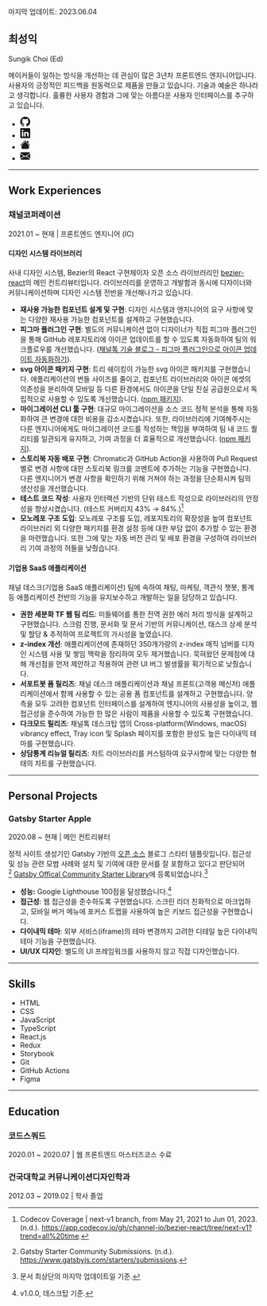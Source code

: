 <span class="datetime">마지막 업데이트: 2023.06.04</span>

<section id ="title">

# 최성익

<p lang="en" id="eng-title">Sungik Choi (Ed)</p>

</section>

<section id="introduce">

메이커들이 일하는 방식을 개선하는 데 관심이 많은 3년차 프론트엔드 엔지니어입니다. 사용자의 긍정적인 피드백을 원동력으로 제품을 만들고 있습니다. 기술과 예술은 하나라고 생각합니다. 훌륭한 사용자 경험과 그에 맞는 아름다운 사용자 인터페이스를 추구하고 있습니다.

<ul class="contacts">
<li>
<a class="contact" href="https://github.com/sungik-choi">
<svg xmlns="http://www.w3.org/2000/svg" width="20" height="20" fill="currentColor" viewBox="0 0 16 16" aria-labelledby="github-link" >
<title id="github-link">GitHub 링크</title>
<path d="M8 0C3.58 0 0 3.58 0 8c0 3.54 2.29 6.53 5.47 7.59.4.07.55-.17.55-.38 0-.19-.01-.82-.01-1.49-2.01.37-2.53-.49-2.69-.94-.09-.23-.48-.94-.82-1.13-.28-.15-.68-.52-.01-.53.63-.01 1.08.58 1.23.82.72 1.21 1.87.87 2.33.66.07-.52.28-.87.51-1.07-1.78-.2-3.64-.89-3.64-3.95 0-.87.31-1.59.82-2.15-.08-.2-.36-1.02.08-2.12 0 0 .67-.21 2.2.82.64-.18 1.32-.27 2-.27.68 0 1.36.09 2 .27 1.53-1.04 2.2-.82 2.2-.82.44 1.1.16 1.92.08 2.12.51.56.82 1.27.82 2.15 0 3.07-1.87 3.75-3.65 3.95.29.25.54.73.54 1.48 0 1.07-.01 1.93-.01 2.2 0 .21.15.46.55.38A8.012 8.012 0 0 0 16 8c0-4.42-3.58-8-8-8z"/>
</svg>
</a>
</li>

<li>
<a class="contact" href="https://www.linkedin.com/in/sungik-choi">
<svg xmlns="http://www.w3.org/2000/svg" width="20" height="20" fill="currentColor" viewBox="0 0 16 16" aria-labelledby="linkedin-link">
<title id="linkedin-link">LinkedIn 링크</title>
<path d="M0 1.146C0 .513.526 0 1.175 0h13.65C15.474 0 16 .513 16 1.146v13.708c0 .633-.526 1.146-1.175 1.146H1.175C.526 16 0 15.487 0 14.854V1.146zm4.943 12.248V6.169H2.542v7.225h2.401zm-1.2-8.212c.837 0 1.358-.554 1.358-1.248-.015-.709-.52-1.248-1.342-1.248-.822 0-1.359.54-1.359 1.248 0 .694.521 1.248 1.327 1.248h.016zm4.908 8.212V9.359c0-.216.016-.432.08-.586.173-.431.568-.878 1.232-.878.869 0 1.216.662 1.216 1.634v3.865h2.401V9.25c0-2.22-1.184-3.252-2.764-3.252-1.274 0-1.845.7-2.165 1.193v.025h-.016a5.54 5.54 0 0 1 .016-.025V6.169h-2.4c.03.678 0 7.225 0 7.225h2.4z"/>
</svg>
</a>
</li>

<li>
<a class="contact" href="https://sungikchoi.com">
<svg xmlns="http://www.w3.org/2000/svg" width="20" height="20" fill="currentColor" viewBox="0 0 16 16" aria-labelledby="homepage-link">
<title id="homepage-link">홈페이지 링크</title>
<path d="M8.707 1.5a1 1 0 0 0-1.414 0L.646 8.146a.5.5 0 0 0 .708.708L8 2.207l6.646 6.647a.5.5 0 0 0 .708-.708L13 5.793V2.5a.5.5 0 0 0-.5-.5h-1a.5.5 0 0 0-.5.5v1.293L8.707 1.5Z"/>
<path d="m8 3.293 6 6V13.5a1.5 1.5 0 0 1-1.5 1.5h-9A1.5 1.5 0 0 1 2 13.5V9.293l6-6Z"/>
</svg>
</a>
</li>

<li>
<a class="contact" href="mailto:sungik.dev@gmail.com">
<svg xmlns="http://www.w3.org/2000/svg" width="20" height="20" fill="currentColor" viewBox="0 0 16 16" aria-labelledby="email-link">
<title id="email-link">이메일 링크</title>
<path d="M.05 3.555A2 2 0 0 1 2 2h12a2 2 0 0 1 1.95 1.555L8 8.414.05 3.555ZM0 4.697v7.104l5.803-3.558L0 4.697ZM6.761 8.83l-6.57 4.027A2 2 0 0 0 2 14h12a2 2 0 0 0 1.808-1.144l-6.57-4.027L8 9.586l-1.239-.757Zm3.436-.586L16 11.801V4.697l-5.803 3.546Z"/>
</svg>
</a>
</li>
</ul>

---

<section id="career">

## Work Experiences

### 채널코퍼레이션

<span class="datetime">2021.01 ~ 현재 | 프론트엔드 엔지니어 (IC)</span>

#### 디자인 시스템 라이브러리

사내 디자인 시스템, Bezier의 React 구현체이자 오픈 소스 라이브러리인 [bezier-react](https://github.com/channel-io/bezier-react)의 메인 컨트리뷰터입니다. 라이브러리를 운영하고 개발함과 동시에 디자이너와 커뮤니케이션하며 디자인 시스템 전반을 개선해나가고 있습니다.

- **재사용 가능한 컴포넌트 설계 및 구현**: 디자인 시스템과 엔지니어의 요구 사항에 맞는 다양한 재사용 가능한 컴포넌트를 설계하고 구현했습니다.
- **피그마 플러그인 구현**: 별도의 커뮤니케이션 없이 디자이너가 직접 피그마 플러그인을 통해 GitHub 레포지토리에 아이콘 업데이트를 할 수 있도록 자동화하여 팀의 워크플로우를 개선했습니다. ([채널톡 기술 블로그 - 피그마 플러그인으로 아이콘 업데이트 자동화하기](https://channel.io/ko/blog/figma-icon-plugin)).
- **svg 아이콘 패키지 구현**: 트리 쉐이킹이 가능한 svg 아이콘 패키지를 구현했습니다. 애플리케이션의 번들 사이즈를 줄이고, 컴포넌트 라이브러리와 아이콘 에셋의 의존성을 분리하여 모바일 등 다른 환경에서도 아이콘을 단일 진실 공급원으로서 독립적으로 사용할 수 있도록 개선했습니다. ([npm 패키지](https://www.npmjs.com/package/@channel.io/bezier-icons)).
- **마이그레이션 CLI 툴 구현**: 대규모 마이그레이션을 소스 코드 정적 분석을 통해 자동화하여 큰 변경에 대한 비용을 감소시켰습니다. 또한, 라이브러리에 기여해주시는 다른 엔지니어에게도 마이그레이션 코드를 작성하는 책임을 부여하여 팀 내 코드 퀄리티를 일관되게 유지하고, 기여 과정을 더 효율적으로 개선했습니다. ([npm 패키지](https://www.npmjs.com/package/@channel.io/bezier-codemod)).
- **스토리북 자동 배포 구현**: Chromatic과 GitHub Action을 사용하여 Pull Request별로 변경 사항에 대한 스토리북 링크를 코멘트에 추가하는 기능을 구현했습니다. 다른 엔지니어가 변경 사항을 확인하기 위해 거쳐야 하는 과정을 단순화시켜 팀의 생산성을 개선했습니다.
- **테스트 코드 작성**: 사용자 인터랙션 기반의 단위 테스트 작성으로 라이브러리의 안정성을 향상시켰습니다. (테스트 커버리지 43% → 84%.)[^1]
- **모노레포 구조 도입**: 모노레포 구조를 도입, 레포지토리의 확장성을 높여 컴포넌트 라이브러리 외 다양한 패키지를 환경 설정 등에 대한 부담 없이 추가할 수 있는 환경을 마련했습니다. 또한 그에 맞는 자동 버전 관리 및 배포 환경을 구성하여 라이브러리 기여 과정의 허들을 낮췄습니다.

#### 기업용 SaaS 애플리케이션

채널 데스크(기업용 SaaS 애플리케이션) 팀에 속하여 채팅, 마케팅, 객관식 챗봇, 통계 등 애플리케이션 전반의 기능을 유지보수하고 개발하는 일을 담당하고 있습니다.

- **권한 세분화 TF 웹 팀 리드**: 미들웨어를 통한 전역 권한 에러 처리 방식을 설계하고 구현했습니다. 스크럼 진행, 문서화 및 문서 기반의 커뮤니케이션, 태스크 상세 분석 및 할당 & 추적하여 프로젝트의 가시성을 높였습니다.
- **z-index 개선**: 애플리케이션에 존재하던 350개가량의 z-index 매직 넘버를 디자인 시스템 사용 및 쌓임 맥락을 정리하여 모두 제거했습니다. 묵혀왔던 문제점에 대해 개선점을 먼저 제안하고 적용하여 관련 UI 버그 발생률을 획기적으로 낮췄습니다.
- **서포트봇 폼 릴리즈**: 채널 데스크 애플리케이션과 채널 프론트(고객용 메신저) 애플리케이션에서 함께 사용할 수 있는 공용 폼 컴포넌트를 설계하고 구현했습니다. 양측을 모두 고려한 컴포넌트 인터페이스를 설계하여 엔지니어의 사용성을 높이고, 웹 접근성을 준수하여 가능한 한 많은 사람이 제품을 사용할 수 있도록 구현했습니다.
- **다크모드 릴리즈**: 채널톡 데스크탑 앱의 Cross-platform(Windows, macOS) vibrancy effect, Tray icon 및 Splash 페이지를 포함한 완성도 높은 다이내믹 테마를 구현했습니다.
- **상담통계 리뉴얼 릴리즈**: 차트 라이브러리를 커스텀하여 요구사항에 맞는 다양한 형태의 차트를 구현했습니다.

</section>

---

<section id="project">

## Personal Projects

### Gatsby Starter Apple

<span class="datetime">2020.08 ~ 현재 | 메인 컨트리뷰터</span>

정적 사이트 생성기인 Gatsby 기반의 [오픈 소스](https://github.com/sungik-choi/gatsby-starter-apple) 블로그 스타터 템플릿입니다. 접근성 및 성능 관련 모범 사례와 설치 및 기여에 대한 문서를 잘 포함하고 있다고 판단되어[^2] [Gatsby Offical Community Starter Library](https://www.gatsbyjs.com/starters/sungik-choi/gatsby-starter-apple)에 등록되었습니다.[^3]

- **성능:** Google Lighthouse 100점을 달성했습니다.[^4]
- **접근성**: 웹 접근성을 준수하도록 구현했습니다. 스크린 리더 친화적으로 마크업하고, 모바일 버거 메뉴에 포커스 트랩을 사용하여 높은 키보드 접근성을 구현했습니다.
- **다이내믹 테마**: 외부 서비스(iframe)의 테마 변경까지 고려한 디테일 높은 다이내믹 테마 기능을 구현했습니다.
- **UI/UX 디자인**: 별도의 UI 프레임워크를 사용하지 않고 직접 디자인했습니다.

---

<section id="skill">

## Skills

- HTML
- CSS
- JavaScript
- TypeScript
- React.js
- Redux
- Storybook
- Git
- GitHub Actions
- Figma

</section>

---

<section id="education">

## Education

### 코드스쿼드

<span class="datetime">2020.01 ~ 2020.07 | 웹 프론트엔드 마스터즈코스 수료</span>

### 건국대학교 커뮤니케이션디자인학과

<span class="datetime">2012.03 ~ 2019.02 | 학사 졸업</span>

</section>

[^1]: Codecov Coverage | next-v1 branch, from May 21, 2021 to Jun 01, 2023. (n.d.). <https://app.codecov.io/gh/channel-io/bezier-react/tree/next-v1?trend=all%20time>.
[^2]: Gatsby Starter Community Submissions. (n.d.). <https://www.gatsbyjs.com/starters/submissions>.
[^3]: 문서 최상단의 마지막 업데이트일 기준.
[^4]: v1.0.0, 데스크탑 기준.
